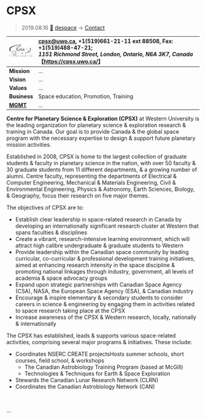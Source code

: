 # CPSX
> 2019.08.16 [🚀](../../../index/index.md) [despace](../index.md) → [Contact](../contact.md)

|[![](../f/contact/c/cpsx_logo1_thumb.webp)](../f/contact/c/cpsx_logo1.webp)|<cpsx@uwo.ca>, +1(519)661-21-11 ext 88508, Fax: +1(519)488-47-21;<br> *1151 Richmond Street, London, Ontario, N6A 3K7, Canada*<br> 【<https://cpsx.uwo.ca/>】|
|:-|:-|
|**Mission**|…|
|**Vision**|…|
|**Values**|…|
|**Business**|Space education, Promotion, Training|
|**[MGMT](../mgmt.md)**|…|

**Centre for Planetary Science & Exploration (CPSX)** at Western University is the leading organization for planetary science & exploration research & training in Canada. Our goal is to provide Canada & the global space program with the necessary expertise to design & support future planetary mission activities.

Established in 2008, CPSX is home to the largest collection of graduate students & faculty in planetary science in the nation, with over 50 faculty & 30 graduate students from 11 different departments, & a growing number of alumni. Centre faculty, representing the departments of Electrical & Computer Engineering, Mechanical & Materials Engineering, Civil & Environmental Engineering, Physics & Astronomy, Earth Sciences, Biology, & Geography, focus their research on five major themes.

The objectives of CPSX are to:

   - Establish clear leadership in space-related research in Canada by developing an internationally significant research cluster at Western that spans faculties & disciplines
   - Create a vibrant, research-intensive learning environment, which will attract high calibre undergraduate & graduate students to Western
   - Provide leadership within the Canadian space community by leading curricular, co-curricular & professional development training initiatives, aimed at enhancing research intensity in the space discipline & promoting national linkages through industry, government, all levels of academia & space advocacy groups
   - Expand upon strategic partnerships with Canadian Space Agency (CSA), NASA, the European Space Agency (ESA), & Canadian industry
   - Encourage & inspire elementary & secondary students to consider careers in science & engineering by engaging them in activities related to space research taking place at the CPSX
   - Increase awareness of the CPSX & Western research, locally, nationally & internationally

The CPSX has established, leads & supports various space-related activities, comprising several major programs & initiatives. These include:

   - Coordinates NSERC CREATE projectsHosts summer schools, short courses, field school, & workshops
      - The Canadian Astrobiology Training Program (based at McGill)
      - Technologies & Techniques for Earth & Space Exploration
   - Stewards the Canadian Lunar Research Network (CLRN)
   - Coordinates the Canadian Astrobiology Network (CAN)

<p style="page-break-after:always"> </p>

…
